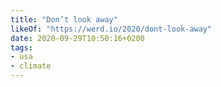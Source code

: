 ```yaml
---
title: "Don’t look away"
likeOf: "https://werd.io/2020/dont-look-away"
date: 2020-09-29T10:50:16+0200
tags:
- usa
- climate
---
```

